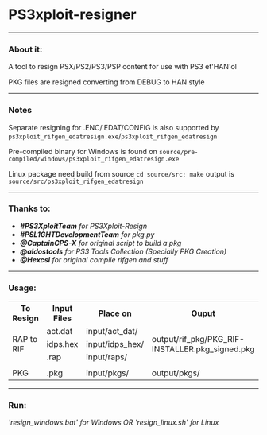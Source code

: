 # PS3xploit-resigner

---

### About it:

A tool to resign PSX/PS2/PS3/PSP content for use with PS3 et'HAN'ol

PKG files are resigned converting from DEBUG to HAN style

---

### Notes

Separate resigning for .ENC/.EDAT/CONFIG is also supported by `ps3xploit_rifgen_edatresign.exe`/`ps3xploit_rifgen_edatresign`

Pre-compiled binary for Windows is found on `source/pre-compiled/windows/ps3xploit_rifgen_edatresign.exe`

Linux package need build from source `cd source/src; make` output is `source/src/ps3xploit_rifgen_edatresign`

---

### Thanks to:

- ***#PS3XploitTeam** for PS3Xploit-Resign*
- ***#PSL1GHTDevelopmentTeam** for pkg.py*
- ***@CaptainCPS-X** for original script to build a pkg*
- ***@aldostools** for PS3 Tools Collection (Specially PKG Creation)*
- ***@Hexcsl** for original compile rifgen and stuff*

---

### Usage:

<table>
  <tr>
    <th>To Resign<br></th>
    <th>Input Files</th>
    <th>Place on</th>
    <th>Ouput</th>
  </tr>
  <tr>
    <td rowspan="3">RAP to RIF<br></td>
    <td>act.dat</td>
    <td>input/act_dat/</td>
    <td rowspan="3">output/rif_pkg/PKG_RIF-INSTALLER.pkg_signed.pkg</td>
  </tr>
  <tr>
    <td>idps.hex</td>
    <td>input/idps_hex/</td>
  </tr>
  <tr>
    <td>.rap</td>
    <td>input/raps/</td>
  </tr>
  <tr>
    <td colspan="4"></td>
  </tr>
  <tr>
    <td>PKG<br></td>
    <td>.pkg</td>
    <td>input/pkgs/</td>
    <td>output/pkgs/</td>
  </tr>
</table>

---

### Run:

*'resign_windows.bat' for Windows OR 'resign_linux.sh' for Linux*
